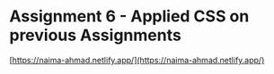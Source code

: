 # Assignment 6 - Applied CSS on previous Assignments

[https://naima-ahmad.netlify.app/](https://naima-ahmad.netlify.app/)
